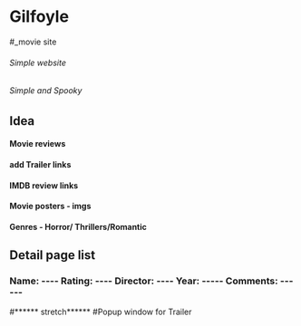 # Gilfoyle
#_movie site 

###### Simple website
######  Simple and Spooky

## Idea
#### Movie reviews
#### add Trailer links

#### IMDB review links 
#### Movie posters - imgs
#### Genres  - Horror/ Thrillers/Romantic

## Detail page list
### Name: ---- Rating: ---- Director: ---- Year: ----- Comments: ------



#****** stretch******
#Popup window for Trailer 

